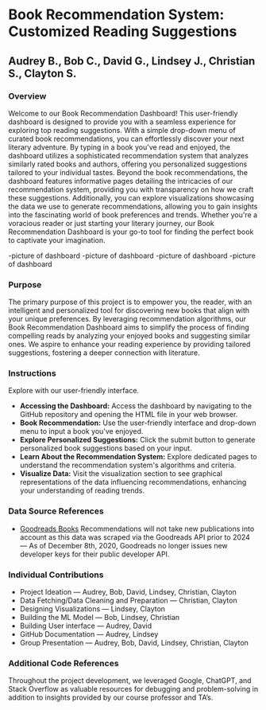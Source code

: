# Book Recommendation System: Customized Reading Suggestions

## Audrey B., Bob C., David G., Lindsey J., Christian S., Clayton S.



### Overview

Welcome to our Book Recommendation Dashboard! This user-friendly dashboard is designed to provide you with a seamless experience for exploring top reading suggestions. With a simple drop-down menu of curated book recommendations, you can effortlessly discover your next literary adventure. By typing in a book you've read and enjoyed, the dashboard utilizes a sophisticated recommendation system that analyzes similarly rated books and authors, offering you personalized suggestions tailored to your individual tastes. Beyond the book recommendations, the dashboard features informative pages detailing the intricacies of our recommendation system, providing you with transparency on how we craft these suggestions. Additionally, you can explore visualizations showcasing the data we use to generate recommendations, allowing you to gain insights into the fascinating world of book preferences and trends. Whether you're a voracious reader or just starting your literary journey, our Book Recommendation Dashboard is your go-to tool for finding the perfect book to captivate your imagination.

-picture of dashboard
-picture of dashboard
-picture of dashboard
-picture of dashboard

### Purpose
The primary purpose of this project is to empower you, the reader, with an intelligent and personalized tool for discovering new books that align with your unique preferences. By leveraging recommendation algorithms, our Book Recommendation Dashboard aims to simplify the process of finding compelling reads by analyzing your enjoyed books and suggesting similar ones. We aspire to enhance your reading experience by providing tailored suggestions, fostering a deeper connection with literature. 

### Instructions
Explore with our user-friendly interface.
- **Accessing the Dashboard:** Access the dashboard by navigating to the GitHub repository and opening the HTML file in your web browser.
- **Book Recommendation:** Use the user-friendly interface and drop-down menu to input a book you've enjoyed.
- **Explore Personalized Suggestions:** Click the submit button to generate personalized book suggestions based on your input.
- **Learn About the Recommendation System:** Explore dedicated pages to understand the recommendation system's algorithms and criteria.
- **Visualize Data:** Visit the visualization section to see graphical representations of the data influencing recommendations, enhancing your understanding of reading trends.

### Data Source References 
- [Goodreads Books](https://www.kaggle.com/datasets/jealousleopard/goodreadsbooks/data)
  Recommendations will not take new publications into account as this data was scraped via the Goodreads API prior to 2024 — As of December 8th, 2020, Goodreads no longer issues new developer keys for their public developer API.  

### Individual Contributions
- Project Ideation — Audrey, Bob, David, Lindsey, Christian, Clayton
- Data Fetching/Data Cleaning and Preparation — Christian, Clayton
- Designing Visualizations — Lindsey, Clayton
- Building the ML Model — Bob, Lindsey, Christian
- Building User interface — Audrey, David
- GitHub Documentation — Audrey, Lindsey
- Group Presentation — Audrey, Bob, David, Lindsey, Christian, Clayton

### Additional Code References
Throughout the project development, we leveraged Google, ChatGPT, and Stack Overflow as valuable resources for debugging and problem-solving in addition to insights provided by our course professor and TA’s.

